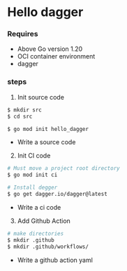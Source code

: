 # Hello dagger

### Requires
  - Above Go version 1.20
  - OCI container environment
  - dagger

### steps
1. Init source code
``` bash
$ mkdir src 
$ cd src
```
``` bash
$ go mod init hello_dagger
```
- Write a source code

2. Init CI code
``` bash
# Must move a project root directory
$ go mod init ci
```
``` bash
# Install degger
$ go get dagger.io/dagger@latest
```

- Write a ci code

3. Add Github Action
``` bash
# make directories
$ mkdir .github
$ mkdir .github/workflows/
```
- Write a github action yaml
